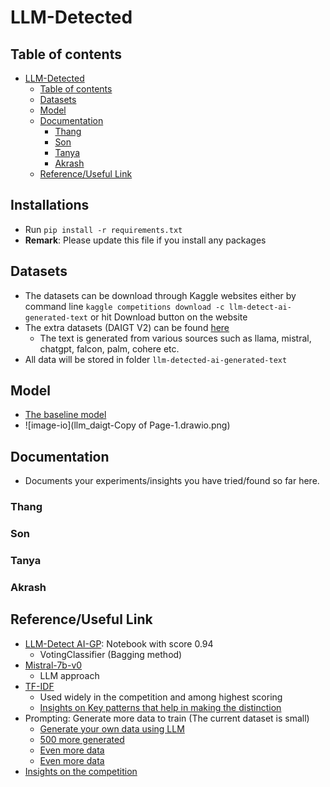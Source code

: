 # LLM-Detected
## Table of contents
- [LLM-Detected](#llm-detected)
  - [Table of contents](#table-of-contents)
  - [Datasets](#datasets)
  - [Model](#model)
  - [Documentation](#documentation)
    - [Thang](#thang)
    - [Son](#son)
    - [Tanya](#tanya)
    - [Akrash](#akrash)
  - [Reference/Useful Link](#referenceuseful-link)

## Installations
- Run ``pip install -r requirements.txt``
- **Remark**: Please update this file if you install any packages

## Datasets
- The datasets can be download through Kaggle websites either by command line ``kaggle competitions download -c llm-detect-ai-generated-text`` or hit Download button on the website
- The extra datasets (DAIGT V2) can be found [here](https://www.kaggle.com/datasets/thedrcat/daigt-v2-train-dataset)
  - The text is generated from various sources such as llama, mistral, chatgpt, falcon, palm, cohere etc.
- All data will be stored in folder ``llm-detected-ai-generated-text``

## Model
- [The baseline model](https://www.kaggle.com/code/batprem/llm-daigt-preprocessing-bypass-catboost-added/notebook)
- ![image-io](llm_daigt-Copy of Page-1.drawio.png)


## Documentation
- Documents your experiments/insights you have tried/found so far here.

### Thang

### Son

### Tanya

### Akrash

## Reference/Useful Link
- [LLM-Detect AI-GP](https://www.kaggle.com/code/donghunlim/newstart-llm-detect-ai-gt-sub): Notebook with score 0.94
	- VotingClassifier (Bagging method)
- [Mistral-7b-v0](https://www.kaggle.com/code/minhsienweng/mistral-7b-v0-detection-train-infer)
	- LLM approach
- [TF-IDF](https://www.kaggle.com/code/murugesann/detect-fake-text-kerasnlp-nm-inf/notebook)
	- Used widely in the competition and among highest scoring
	- [Insights on Key patterns that help in making the distinction](https://www.kaggle.com/competitions/llm-detect-ai-generated-text/discussion/456336)
- Prompting: Generate more data to train (The current dataset is small)
	- [Generate your own data using LLM](https://www.kaggle.com/code/phanisrikanth/generate-synthetic-essays-with-mistral-7b-instruct)
	- [500 more generated](https://www.kaggle.com/competitions/llm-detect-ai-generated-text/discussion/452155)
	- [Even more data](https://www.kaggle.com/competitions/llm-detect-ai-generated-text/discussion/453372)
	- [Even more data](https://www.kaggle.com/datasets/nbroad/daigt-data-llama-70b-and-falcon180b/data)
- [Insights on the competition](https://www.kaggle.com/competitions/llm-detect-ai-generated-text/discussion/457889)